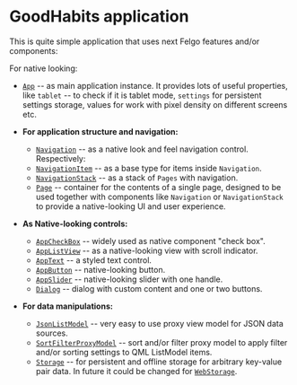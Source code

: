 # GoodHabits application

This is quite simple application that uses next Felgo features and/or components:

For native looking:

* [`App`](https://felgo.com/doc/felgo-app/) -- as main application instance. It provides lots of useful properties, like `tablet` -- to check if it is tablet mode, `settings` for persistent settings storage, values for work with pixel density on different screens etc.
* **For application structure and navigation:**
  * [`Navigation`](https://felgo.com/doc/felgo-navigation/) -- as a native look and feel navigation control. Respectively:
  * [`NavigationItem`](https://felgo.com/doc/felgo-navigationitem/) -- as a base type for items inside `Navigation`.
  * [`NavigationStack`](https://felgo.com/doc/felgo-navigationstack/) -- as a stack of `Pages` with navigation.
  * [`Page`](https://felgo.com/doc/felgo-page/) -- container for the contents of a single page, designed to be used together with components like `Navigation` or `NavigationStack` to provide a native-looking UI and user experience.
* **As Native-looking controls:**
  * [`AppCheckBox`](https://felgo.com/doc/felgo-appcheckbox/) -- widely used as native component "check box".
  * [`AppListView`](https://felgo.com/doc/felgo-applistview/) -- as a native-looking view with scroll indicator.
  * [`AppText`](https://felgo.com/doc/felgo-apptext/) -- a styled text control.
  * [`AppButton`](https://felgo.com/doc/felgo-appbutton/) -- native-looking button.
  * [`AppSlider`](https://felgo.com/doc/felgo-appslider/) -- native-looking slider with one handle.
  * [`Dialog`](https://felgo.com/doc/felgo-dialog/) -- dialog with custom content and one or two buttons.
  
  
* **For data manipulations:**
  * [`JsonListModel`](https://felgo.com/doc/felgo-jsonlistmodel/) -- very easy to use proxy view model for JSON data sources.
  * [`SortFilterProxyModel`](https://felgo.com/doc/felgo-sortfilterproxymodel/) -- sort and/or filter proxy model to apply filter and/or sorting settings to QML ListModel items.
  * [`Storage`](https://felgo.com/doc/felgo-storage/) -- for persistent and offline storage for arbitrary key-value pair data. In future it could be changed for [`WebStorage`](https://felgo.com/doc/felgo-webstorage/).


